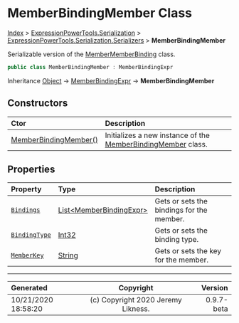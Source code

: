 ﻿# MemberBindingMember Class

[Index](../index.md) > [ExpressionPowerTools.Serialization](ExpressionPowerTools.Serialization.a.md) > [ExpressionPowerTools.Serialization.Serializers](ExpressionPowerTools.Serialization.Serializers.n.md) > **MemberBindingMember**

Serializable version of the [MemberMemberBinding](https://docs.microsoft.com/dotnet/api/system.linq.expressions.membermemberbinding) class.

```csharp
public class MemberBindingMember : MemberBindingExpr
```

Inheritance [Object](https://docs.microsoft.com/dotnet/api/system.object) → [MemberBindingExpr](ExpressionPowerTools.Serialization.Serializers.MemberBindingExpr.cs.md) → **MemberBindingMember**

## Constructors

| Ctor | Description |
| :-- | :-- |
| [MemberBindingMember()](ExpressionPowerTools.Serialization.Serializers.MemberBindingMember.ctor.md#memberbindingmember) | Initializes a new instance of the [MemberBindingMember](ExpressionPowerTools.Serialization.Serializers.MemberBindingMember.cs.md) class. |
## Properties

| Property | Type | Description |
| :-- | :-- | :-- |
| [`Bindings`](ExpressionPowerTools.Serialization.Serializers.MemberBindingMember.Bindings.prop.md) | [List&lt;MemberBindingExpr>](https://docs.microsoft.com/dotnet/api/system.collections.generic.list-1) | Gets or sets the bindings for the member. |
| [`BindingType`](ExpressionPowerTools.Serialization.Serializers.MemberBindingMember.BindingType.prop.md) | [Int32](https://docs.microsoft.com/dotnet/api/system.int32) | Gets or sets the binding type. |
| [`MemberKey`](ExpressionPowerTools.Serialization.Serializers.MemberBindingMember.MemberKey.prop.md) | [String](https://docs.microsoft.com/dotnet/api/system.string) | Gets or sets the key for the member. |


---

| Generated | Copyright | Version |
| :-- | :-: | --: |
| 10/21/2020 18:58:20 | (c) Copyright 2020 Jeremy Likness. | 0.9.7-beta |
